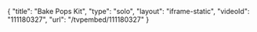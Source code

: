 {
    "title": "Bake Pops Kit",
    "type": "solo",
    "layout": "iframe-static",
    "videoId": "111180327",
    "url": "\/tvpembed\/111180327"
}